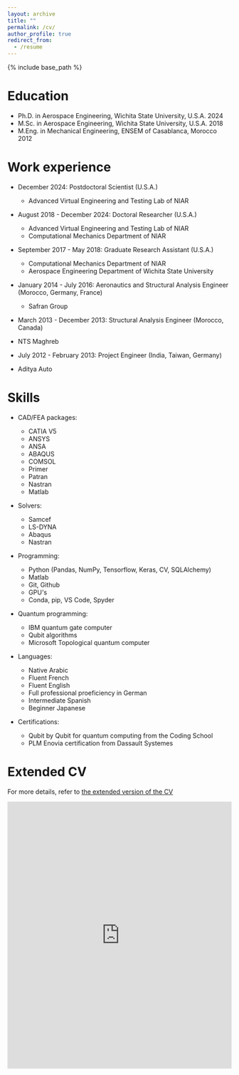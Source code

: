 ```yaml
---
layout: archive
title: ""
permalink: /cv/
author_profile: true
redirect_from:
  - /resume
---
```


{% include base_path %}

Education
======
* Ph.D. in Aerospace Engineering, Wichita State University, U.S.A. 2024
* M.Sc. in Aerospace Engineering, Wichita State University, U.S.A. 2018
* M.Eng. in Mechanical Engineering, ENSEM of Casablanca, Morocco 2012

Work experience
======
* December 2024: Postdoctoral Scientist (U.S.A.)
  * Advanced Virtual Engineering and Testing Lab of NIAR

* August 2018 - December 2024: Doctoral Researcher (U.S.A.)
  * Advanced Virtual Engineering and Testing Lab of NIAR
  * Computational Mechanics Department of NIAR

* September 2017 - May 2018: Graduate Research Assistant (U.S.A.)
  * Computational Mechanics Department of NIAR
  * Aerospace Engineering Department of Wichita State University

* January 2014 - July 2016: Aeronautics and Structural Analysis Engineer (Morocco, Germany, France)
  * Safran Group

 * March 2013 - December 2013: Structural Analysis Engineer (Morocco, Canada)
  * NTS Maghreb

 * July 2012 - February 2013: Project Engineer (India, Taiwan, Germany)
  * Aditya Auto

Skills
======
* CAD/FEA packages:
  * CATIA V5
  * ANSYS
  * ANSA
  * ABAQUS
  * COMSOL
  * Primer
  * Patran
  * Nastran
  * Matlab
    
* Solvers:
  * Samcef
  * LS-DYNA
  * Abaqus
  * Nastran
    
* Programming:
   * Python (Pandas, NumPy, Tensorflow, Keras, CV, SQLAlchemy)
   * Matlab
   * Git, Github
   * GPU's
   * Conda, pip, VS Code, Spyder
      
* Quantum programming:
    * IBM quantum gate computer
    * Qubit algorithms
    * Microsoft Topological quantum computer

* Languages:
  * Native Arabic
  * Fluent French
  * Fluent English
  * Full professional proeficiency in German
  * Intermediate Spanish
  * Beginner Japanese 
  
* Certifications:
  * Qubit by Qubit for quantum computing from the Coding School
  * PLM Enovia certification from Dassault Systemes

Extended CV
======
For more details, refer to [the extended version of the CV](/KO_CV_Extended.pdf)

<embed src="https://drko-curius.github.io/KO_CV_Extended.pdf" width="100%" height="600px" type="application/pdf">

